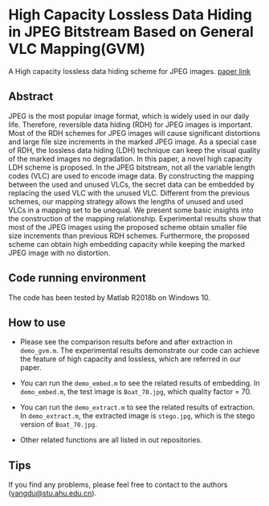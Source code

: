 # High Capacity Lossless Data Hiding in JPEG Bitstream Based on General VLC Mapping(GVM)
A High capacity lossless data hiding scheme for JPEG images. [paper link](https://arxiv.org/abs/1905.05627v2 )

## Abstract

JPEG is the most popular image format, which is widely used in our daily life. Therefore, reversible data hiding (RDH) for JPEG images is important. Most of the RDH schemes for JPEG images will cause significant distortions and large file size increments in the marked JPEG image. As a special case of RDH, the lossless data hiding (LDH) technique can keep the visual quality of the marked images no degradation. In this paper, a novel high capacity LDH scheme is proposed. In the JPEG bitstream, not all the variable length codes (VLC) are used to encode image data. By constructing the mapping between the used and unused VLCs, the secret data can be embedded by replacing the used VLC with the unused VLC. Different from the previous schemes, our mapping strategy allows the lengths of unused and used VLCs in a mapping set to be unequal. We present some basic insights into the construction of the mapping relationship. Experimental results show that most of the JPEG images using the proposed scheme obtain smaller file size increments than previous RDH schemes. Furthermore, the proposed scheme can obtain high embedding capacity while keeping the marked JPEG image with no distortion.

## Code running environment

The code has been tested by Matlab R2018b on Windows 10. 

## How to use

- Please see the comparison results before and after extraction in `demo_gvm.m`. The experimental results demonstrate our code can achieve the feature of high capacity and lossless, which are referred in our paper.

- You can run the  `demo_embed.m` to see the related results of embedding. In  `demo_embed.m`, the test image is `Boat_70.jpg`, which quality factor = 70.


- You can run the  `demo_extract.m` to see the related results of extraction. In  `demo_extract.m`, the extracted image is `stego.jpg`, which is the stego version of `Boat_70.jpg`.
- Other related functions are all listed in out repositories.

## Tips

If you find any problems, please feel free to contact to the authors ([yangdu@stu.ahu.edu.cn](mailto:duyang@stu.ahu.edu.cn)).







